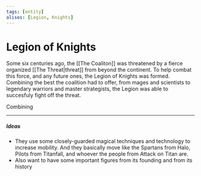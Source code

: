 ```yaml
---
tags: [entity]
alises: [Legion, Knights] 
---
```

# Legion of Knights
Some six centuries ago, the [[The Coaliton]] was threatened by a fierce organized [[The Threat|threat]] from beyond the continent. To help combat this force, and any future ones, the Legion of Knights was formed. Combining the best the coalition had to offer, from mages and scientists to legendary warriors and master strategists, the Legion was able to succesfuly fight off the threat. 

Combining 

---
##### Ideas
- They use some closely-guarded magical techniques and technology to increase mobility. And they basically move like the Spartans from Halo, Pilots from Titanfall, and whoever the people from Attack on Titan are.
- Also want to have some important figures from its founding and from its history